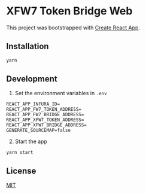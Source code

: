 # XFW7 Token Bridge Web

This project was bootstrapped with [Create React App](https://github.com/facebook/create-react-app). 

## Installation

```bash
yarn
```

## Development
1. Set the environment variables in `.env`

```env
REACT_APP_INFURA_ID=
REACT_APP_FW7_TOKEN_ADDRESS=
REACT_APP_FW7_BRIDGE_ADDRESS=
REACT_APP_XFW7_TOKEN_ADDRESS=
REACT_APP_XFW7_BRIDGE_ADDRESS=
GENERATE_SOURCEMAP=false
```
2. Start the app
            
`yarn start`

## License
[MIT](https://choosealicense.com/licenses/mit/)